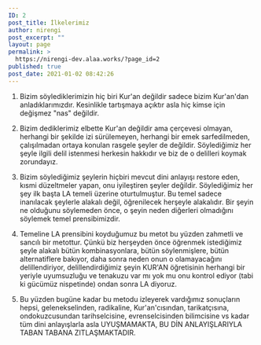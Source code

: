 ```yaml
---
ID: 2
post_title: İlkelerimiz
author: nirengi
post_excerpt: ""
layout: page
permalink: >
  https://nirengi-dev.alaa.works/?page_id=2
published: true
post_date: 2021-01-02 08:42:26
---
```

<ol>
<li>
<p>Bizim söylediklerimizin hiç biri Kur'an değildir sadece bizim Kur'an'dan anladıklarımızdır. Kesinlikle tartışmaya açıktır asla hiç kimse için değişmez &quot;nas&quot; değildir.</p>
</li>
<li>
<p>Bizim dediklerimiz elbette Kur'an değildir ama çerçevesi olmayan, herhangi bir şekilde izi sürülemeyen, herhangi bir emek sarfedilmeden, çalışılmadan ortaya konulan rasgele şeyler de değildir. Söylediğimiz her şeyle ilgili delil istenmesi herkesin hakkıdır ve biz de o delilleri koymak zorundayız.</p>
</li>
<li>
<p>Bizim söylediğimiz şeylerin hiçbiri mevcut dini anlayışı restore eden, kısmi düzeltmeler yapan, onu iyileştiren şeyler değildir. Söylediğimiz her şey ilk başta LA temeli üzerine oturtulmuştur. Bu temel sadece inanılacak şeylerle alakalı değil, öğrenilecek herşeyle alakalıdır. Bir şeyin ne olduğunu söylemeden önce, o şeyin neden diğerleri olmadığını söylemek temel prensibimizdir.</p>
</li>
<li>
<p>Temeline LA prensibini koyduğumuz bu metot bu yüzden zahmetli ve sancılı bir metottur. Çünkü biz herşeyden önce öğrenmek istediğimiz şeyle alakalı bütün kombinasyonlara, bütün söylenmişlere, bütün alternatiflere bakıyor, daha sonra neden onun o olamayacağını delillendiriyor, delillendirdiğimiz şeyin KUR'AN öğretisinin herhangi bir yeriyle uyumsuzluğu ve tenakuzu var mı yok mu onu kontrol ediyor (tabi ki gücümüz nispetinde) ondan sonra LA diyoruz.</p>
</li>
<li>
<p>Bu yüzden bugüne kadar bu metodu izleyerek vardığımız sonuçların hepsi, gelenekselinden, radikaline, Kur'an'cısından, tarikatçısına, ondokuzcusundan tarihselcisine, evrenselcisinden bilimcisine vs kadar tüm dini anlayışlarla asla UYUŞMAMAKTA, BU DİN ANLAYIŞLARIYLA TABAN TABANA ZITLAŞMAKTADIR.</p>
</li>
</ol>